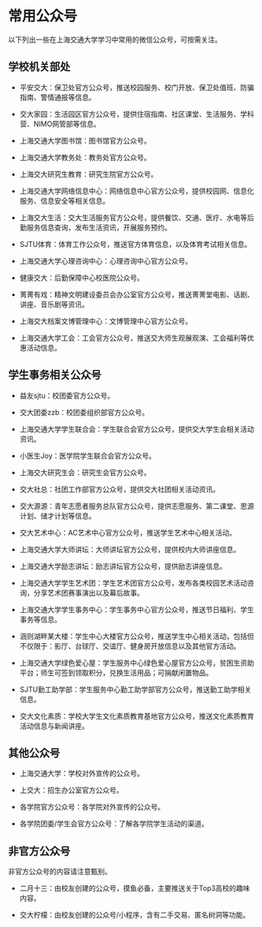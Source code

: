 # 常用公众号

以下列出一些在上海交通大学学习中常用的微信公众号，可按需关注。

## 学校机关部处

- 平安交大：保卫处官方公众号，推送校园服务、校门开放、保卫处值班、防骗指南、警情通报等信息。

- 交大家园：生活园区官方公众号，提供住宿指南、社区课堂、生活服务、学科营、NIMO网管部等信息。

- 上海交通大学图书馆：图书馆官方公众号。

- 上海交通大学教务处：教务处官方公众号。

- 上海交大研究生教育：研究生院官方公众号。

- 上海交通大学网络信息中心：网络信息中心官方公众号，提供校园网、信息化服务、信息安全等相关信息。

- 上海交大生活：交大生活服务官方公众号，提供餐饮、交通、医疗、水电等后勤服务信息查询，发布生活资讯，开展服务预约。

- SJTU体育：体育工作公众号，推送官方体育信息，以及体育考试相关信息。

- 上海交通大学心理咨询中心：心理咨询中心官方公众号。

- 健康交大：后勤保障中心校医院公众号。

- 菁菁有戏：精神文明建设委员会办公室官方公众号，推送菁菁堂电影、话剧、讲座、音乐剧等资讯。

- 上海交大档案文博管理中心：文博管理中心官方公众号。

- 上海交通大学工会：工会官方公众号，推送交大师生观展观演、工会福利等优惠活动信息。

## 学生事务相关公众号

- 益友sjtu：校团委官方公众号。

- 交大团委zzb：校团委组织部官方公众号。

- 上海交通大学学生联合会：学生联合会官方公众号，提供交大学生会相关活动资讯。

- 小医生Joy：医学院学生联合会官方公众号。

- 上海交大研究生会：研究生会官方公众号。

- 交大社总：社团工作部官方公众号，提供交大社团相关活动资讯。

- 交大源源：青年志愿者服务总队官方公众号，提供志愿服务、第二课堂、思源计划、储才计划等信息。

- 交大艺术中心：AC艺术中心官方公众号，推送学生艺术中心相关活动。

- 上海交通大学大师讲坛：大师讲坛官方公众号，提供校内大师讲座信息。

- 上海交通大学励志讲坛：励志讲坛官方公众号，提供励志讲座信息。

- 上海交通大学学生艺术团：学生艺术团官方公众号，发布各类校园艺术活动咨询，分享艺术团赛事演出以及幕后故事。

- 上海交通大学学生事务中心：学生事务中心官方公众号，推送节日福利、学生事务等信息。

- 涵则湖畔某大楼：学生中心大楼官方公众号，推送学生中心相关活动，包括但不仅限于：影厅、台球厅、交谊厅、健身房开放信息以及其他官方活动。

- 上海交通大学绿色爱心屋：学生服务中心绿色爱心屋官方公众号，贫困生资助平台；师生可签到领取积分，兑换生活用品；可捐献闲置物品。

- SJTU勤工助学部：学生服务中心勤工助学部官方公众号，推送勤工助学相关信息。

- 交大文化素质：学校大学生文化素质教育基地官方公众号，推送文化素质教育活动信息与新闻讲座。

## 其他公众号

- 上海交通大学：学校对外宣传的公众号。

- 上交大：招生办公室官方公众号。

- 各学院官方公众号：各学院对外宣传的公众号。

- 各学院团委/学生会官方公众号：了解各学院学生活动的渠道。

## 非官方公众号

非官方公众号的内容请注意甄别。

- 二月十三：由校友创建的公众号，摸鱼必备，主要推送关于Top3高校的趣味内容。

- 交大柠檬：由校友创建的公众号/小程序，含有二手交易、匿名树洞等功能。


